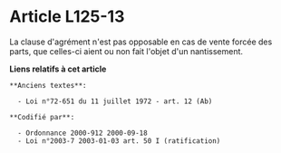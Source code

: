 # Article L125-13

La clause d'agrément n'est pas opposable en cas de vente forcée des parts, que celles-ci aient ou non fait l'objet d'un
nantissement.

**Liens relatifs à cet article**

	**Anciens textes**:

	  - Loi n°72-651 du 11 juillet 1972 - art. 12 (Ab)

	**Codifié par**:

	  - Ordonnance 2000-912 2000-09-18
	  - Loi n°2003-7 2003-01-03 art. 50 I (ratification)
